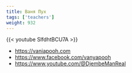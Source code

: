 ```yaml
---
title: Ваня Пух
tags: ['teachers']
weight: 932
---
```

{{< youtube SlfdhtBCU7A >}}

- https://vaniapooh.com
- https://www.facebook.com/vanyapooh
- https://www.youtube.com/@DjembeManReal

